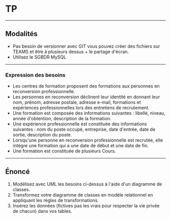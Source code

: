 # TP

---

## Modalités

- Pas besoin de versionner avec GIT vous pouvez créer des fichiers sur TEAMS et être à plusieurs dessus + le partage d'écran.
- Utilisez le SGBDR MySQL

---

### Expression des besoins

- Les centres de formation proposent des formations aux personnes en reconversion professionnelle.
- Les personnes en reconversion déclinent leur identité en donnant leur nom, prénom, adresse postale, adresse e-mail, formations et expériences professionnelles lors des entretiens de recrutement.
- Une formation est composée des informations suivantes : libellé, niveau, année d'obtention, description de la formation.
- Une expérience professionnelle est constituée des informations suivantes : nom du poste occupé, entreprise, date d'entrée, date de sortie, description du poste.
- Lorsqu'une personne en reconversion professionnelle est recrutée, elle intègre une formation qui a une date de début et une date de fin.
- Une formation est constituée de plusieurs Cours.

---

## Énoncé

1. Modélisez avec UML les besoins ci-dessus à l'aide d'un diagramme de classes.
2. Transformez votre diagramme de classes en modèle relationnel en appliquant les règles de transformations.
3. Insérez les données (fictives pas les vrais pour respecter la vie privée de chacun) dans vos tables.